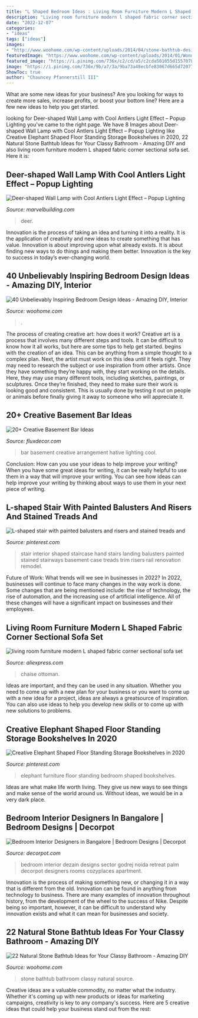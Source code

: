 ```yaml
---
title: "L Shaped Bedroom Ideas : Living Room Furniture Modern L Shaped Fabric Corner Sectional Sofa Set"
description: "Living room furniture modern l shaped fabric corner sectional sofa set"
date: "2022-12-07"
categories:
- "ideas"
tags: ["ideas"]
images:
- "http://www.woohome.com/wp-content/uploads/2014/04/stone-bathtub-design-ideas-7.jpg"
featuredImage: "https://www.woohome.com/wp-content/uploads/2014/01/Wonderful-Bedroom-Design-Ideas-29.jpg"
featured_image: "https://i.pinimg.com/736x/c2/cd/a5/c2cda501055d155707855fc3d5831f11.jpg"
image: "https://i.pinimg.com/736x/9b/a7/3a/9ba73a48ecbfe83067d665d720771aea--interior-trim-stair-case.jpg"
ShowToc: true
author: "Chauncey Pfannerstill III"
---
```



What are some new ideas for your business?
Are you looking for ways to create more sales, increase profits, or boost your bottom line? Here are a few new ideas to help you get started.

	

		
looking for Deer-shaped Wall Lamp with Cool Antlers Light Effect – Popup Lighting you've came to the right page. We have 8 Images about Deer-shaped Wall Lamp with Cool Antlers Light Effect – Popup Lighting like Creative Elephant Shaped Floor Standing Storage Bookshelves in 2020, 22 Natural Stone Bathtub Ideas for Your Classy Bathroom - Amazing DIY and also living room furniture modern L shaped fabric corner sectional sofa set. Here it is:
		
    
## Deer-shaped Wall Lamp With Cool Antlers Light Effect – Popup Lighting

<img loading=lazy src="https://www.marvelbuilding.com/wp-content/uploads/2014/05/Deer-shaped-Wall-Lamp-with-Cool-Antlers-Light-Effect.jpg" onerror="this.onerror=null;this.src='https://tse2.mm.bing.net/th?id=OIP.AYhC8hkh51Uc0i6mSokLHAHaFj&amp;pid=15.1';" alt="Deer-shaped Wall Lamp with Cool Antlers Light Effect – Popup Lighting">

_Source: marvelbuilding.com_

>deer. 

	

Innovation is the process of taking an idea and turning it into a reality. It is the application of creativity and new ideas to create something that has value. Innovation is about improving upon what already exists. It is about finding new ways to do things and making them better. Innovation is the key to success in today’s ever-changing world.

    
## 40 Unbelievably Inspiring Bedroom Design Ideas - Amazing DIY, Interior

<img loading=lazy src="https://www.woohome.com/wp-content/uploads/2014/01/Wonderful-Bedroom-Design-Ideas-29.jpg" onerror="this.onerror=null;this.src='https://tse4.mm.bing.net/th?id=OIP.hYIKGC16ndZeaXJwDIZ8YwHaLK&amp;pid=15.1';" alt="40 Unbelievably Inspiring Bedroom Design Ideas - Amazing DIY, Interior">

_Source: woohome.com_

>. 

	

The process of creating creative art: how does it work?
Creative art is a process that involves many different steps and tools. It can be difficult to know how it all works, but here are some tips to help get started. 
 begins with the creation of an idea. This can be anything from a simple thought to a complex plan. Next, the artist must work on this idea until it feels right. They may need to research the subject or use inspiration from other artists. Once they have something they’re happy with, they start working on the details. Here, they may use many different tools, including sketches, paintings, or sculptures. Once they’re finished, they need to make sure their work is looking good and consistent. This is usually done by testing it out on people or animals before finally giving it away to someone who will appreciate it.

    
## 20+ Creative Basement Bar Ideas

<img loading=lazy src="http://fluxdecor.com/wp-content/uploads/2014/05/basement-bar-ideas/13-wall-arrangement.jpg" onerror="this.onerror=null;this.src='https://tse4.mm.bing.net/th?id=OIP.cFNCNa6iVc-TO7xSlDm1QQHaJ3&amp;pid=15.1';" alt="20+ Creative Basement Bar Ideas">

_Source: fluxdecor.com_

>bar basement creative arrangement hative lighting cool. 

	

Conclusion: How can you use your ideas to help improve your writing?
When you have some great ideas for writing, it can be really helpful to use them in a way that will improve your writing. You can see how ideas can help improve your writing by thinking about ways to use them in your next piece of writing.

    
## L-shaped Stair With Painted Balusters And Risers And Stained Treads And

<img loading=lazy src="https://i.pinimg.com/736x/9b/a7/3a/9ba73a48ecbfe83067d665d720771aea--interior-trim-stair-case.jpg" onerror="this.onerror=null;this.src='https://tse1.mm.bing.net/th?id=OIP.kmgWpibucXzw-1d2addwRgHaLH&amp;pid=15.1';" alt="L-shaped stair with painted balusters and risers and stained treads and">

_Source: pinterest.com_

>stair interior shaped staircase hand stairs landing balusters painted stained stairways basement case treads trim risers rail renovation remodel. 

	

Future of Work: What trends will we see in businesses in 2022?
In 2022, businesses will continue to face many changes in the way work is done. Some changes that are being mentioned include: the rise of technology, the rise of automation, and the increasing use of artificial intelligence. All of these changes will have a significant impact on businesses and their employees.

    
## Living Room Furniture Modern L Shaped Fabric Corner Sectional Sofa Set

<img loading=lazy src="https://ae01.alicdn.com/kf/HTB1m7mjSpXXXXcwapXXq6xXFXXXd/living-room-furniture-modern-L-shaped-fabric-corner-sectional-sofa-set-design-couches-for-living-room.jpg_640x640.jpg" onerror="this.onerror=null;this.src='https://tse4.mm.bing.net/th?id=OIP.FseGjSZmOkYo5Rulrojv7gHaHa&amp;pid=15.1';" alt="living room furniture modern L shaped fabric corner sectional sofa set">

_Source: aliexpress.com_

>chaise ottoman. 

	

Ideas are important, and they can be used in any situation. Whether you need to come up with a new plan for your business or you want to come up with a new idea for a project, ideas are always a greatsource of inspiration. You can also use ideas to help you develop new skills or to come up with new solutions to problems.

    
## Creative Elephant Shaped Floor Standing Storage Bookshelves In 2020

<img loading=lazy src="https://i.pinimg.com/736x/c2/cd/a5/c2cda501055d155707855fc3d5831f11.jpg" onerror="this.onerror=null;this.src='https://tse2.mm.bing.net/th?id=OIP.U5ZpLn8nIcZbQyLqY-OyvgHaHa&amp;pid=15.1';" alt="Creative Elephant Shaped Floor Standing Storage Bookshelves in 2020">

_Source: pinterest.com_

>elephant furniture floor standing bedroom shaped bookshelves. 

	

Ideas are what make life worth living. They give us new ways to see things and make sense of the world around us. Without ideas, we would be in a very dark place.

    
## Bedroom Interior Designers In Bangalore | Bedroom Designs | Decorpot

<img loading=lazy src="https://www.decorpot.com/images/breadcumb/Bedroom-mob.jpg" onerror="this.onerror=null;this.src='https://tse3.mm.bing.net/th?id=OIP.qiVKGv_AoeKf83zerBklTwHaD2&amp;pid=15.1';" alt="Bedroom Interior Designers in Bangalore | Bedroom Designs | Decorpot">

_Source: decorpot.com_

>bedroom interior dezain designs sector godrej noida retreat palm decorpot designers rooms cozyplaces apartment. 

	

Innovation is the process of making something new, or changing it in a way that is different from the old. Innovation can be found in anything from technology to business. There are many examples of innovation throughout history, from the development of the wheel to the success of Nike. Despite being so important, however, it can be difficult to understand why innovation exists and what it can mean for businesses and society.

    
## 22 Natural Stone Bathtub Ideas For Your Classy Bathroom - Amazing DIY

<img loading=lazy src="http://www.woohome.com/wp-content/uploads/2014/04/stone-bathtub-design-ideas-7.jpg" onerror="this.onerror=null;this.src='https://tse1.mm.bing.net/th?id=OIP.Kv1SD2uT8pm7q2tQl1emXAHaLH&amp;pid=15.1';" alt="22 Natural Stone Bathtub Ideas for Your Classy Bathroom - Amazing DIY">

_Source: woohome.com_

>stone bathtub bathroom classy natural source. 

	

Creative ideas are a valuable commodity, no matter what the industry. Whether it's coming up with new products or ideas for marketing campaigns, creativity is key to any company's success. Here are 5 creative ideas that could help your business stand out from the rest: 

